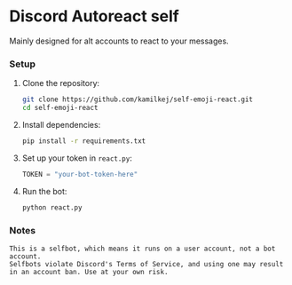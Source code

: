 # Discord Autoreact self
Mainly designed for alt accounts to react to your messages.

### Setup
1. Clone the repository:
   ```sh
   git clone https://github.com/kamilkej/self-emoji-react.git
   cd self-emoji-react
   ```
2. Install dependencies:
   ```sh
   pip install -r requirements.txt
   ```
3. Set up your token in `react.py`:
   ```python
   TOKEN = "your-bot-token-here"
   ```
4. Run the bot:
   ```sh
   python react.py
   ```


### Notes

    This is a selfbot, which means it runs on a user account, not a bot account.
    Selfbots violate Discord's Terms of Service, and using one may result in an account ban. Use at your own risk.
